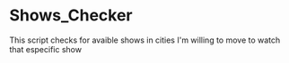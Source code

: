 # Shows_Checker
 This script checks for avaible shows in cities I'm willing to move to watch that especific show
